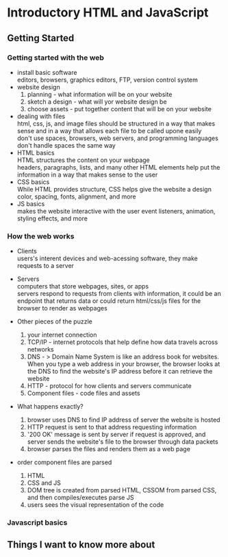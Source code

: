 # Introductory HTML and JavaScript

## Getting Started

### Getting started with the web
- install basic software</br>
  editors, browsers, graphics editors, FTP, version control system
- website design
   1. planning - what information will be on your website
   2. sketch a design - what will yor website design be
   3. choose assets - put together content that will be on your website
- dealing with files</br>
  html, css, js, and image files should be structured in a way that makes sense and in a way that allows each file to be called upone easily </br>
  don't use spaces, browsers, web servers, and programming languages don't handle spaces the same way
- HTML basics</br>
  HTML structures the content on your webpage</br>
  headers, paragraphs, lists, and many other HTML elements help put the information in a way that makes sense to the user
- CSS basics</br>
  While HTML provides structure, CSS helps give the website a design</br>
  color, spacing, fonts, alignment, and more
- JS basics</br>
  makes the website interactive with the user
  event listeners, animation, styling effects, and more

### How the web works
- Clients </br>
 users's interent devices and web-acessing software, they make requests to a server
- Servers</br>
 computers that store webpages, sites, or apps</br>
 servers respond to requests from clients with information, it could be an endpoint that   returns data or could return html/css/js files for the browser to render as webpages

- Other pieces of the puzzle</br>
  1. your internet connection
  2. TCP/IP - internet protocols that help define how data travels across networks
  3. DNS - > Domain Name System is like an address book for websites. When you type a web address in your browser, the browser looks at the DNS to find the website's IP address before it can retrieve the website
  4. HTTP - protocol for how clients and servers communicate
  5. Component files - code files and assets

- What happens exactly?
  1. browser uses DNS to find IP address of server the website is hosted
  2. HTTP request is sent to that address requesting information
  3. '200 OK' message is sent by server if request is approved, and server sends the website's file to the browser through data packets
  4. browser parses the files and renders them as a web page

- order component files are parsed
  1. HTML
  2. CSS and JS
  3. DOM tree is created from parsed HTML, CSSOM from parsed CSS, and then  compiles/executes parse JS
  4. users sees the visual representation of the code
  
  
### Javascript basics

## Things I want to know more about
